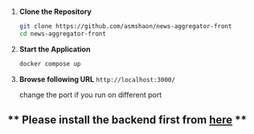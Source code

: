 1. **Clone the Repository**

   ```bash
   git clone https://github.com/asmshaon/news-aggregator-front
   cd news-aggregator-front
   ```

2. **Start the Application**
   ```bash
   docker compose up
   ```
3. **Browse following URL**
   `http://localhost:3000/`

   change the port if you run on different port

## ** Please install the backend first from [here](https://github.com/asmshaon/news-aggregator) **
